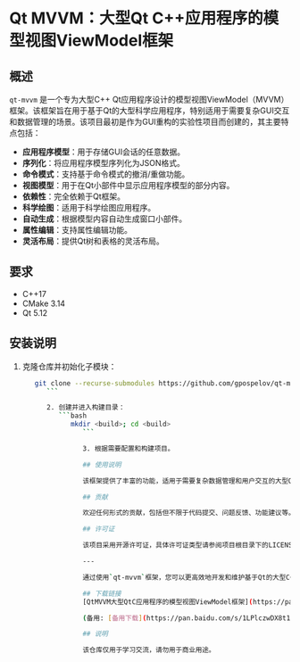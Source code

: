 # Qt MVVM：大型Qt C++应用程序的模型视图ViewModel框架

## 概述

`qt-mvvm` 是一个专为大型C++ Qt应用程序设计的模型视图ViewModel（MVVM）框架。该框架旨在用于基于Qt的大型科学应用程序，特别适用于需要复杂GUI交互和数据管理的场景。该项目最初是作为GUI重构的实验性项目而创建的，其主要特点包括：

- **应用程序模型**：用于存储GUI会话的任意数据。
- **序列化**：将应用程序模型序列化为JSON格式。
- **命令模式**：支持基于命令模式的撤消/重做功能。
- **视图模型**：用于在Qt小部件中显示应用程序模型的部分内容。
- **依赖性**：完全依赖于Qt框架。
- **科学绘图**：适用于科学绘图应用程序。
- **自动生成**：根据模型内容自动生成窗口小部件。
- **属性编辑**：支持属性编辑功能。
- **灵活布局**：提供Qt树和表格的灵活布局。

## 要求

- C++17
- CMake 3.14
- Qt 5.12

## 安装说明

1. 克隆仓库并初始化子模块：
   ```bash
      git clone --recurse-submodules https://github.com/gpospelov/qt-mvvm.git
         ```

         2. 创建并进入构建目录：
            ```bash
               mkdir <build>; cd <build>
                  ```

                  3. 根据需要配置和构建项目。

                  ## 使用说明

                  该框架提供了丰富的功能，适用于需要复杂数据管理和用户交互的大型Qt应用程序。通过使用MVVM模式，开发者可以更清晰地分离业务逻辑和UI逻辑，从而提高代码的可维护性和可扩展性。

                  ## 贡献

                  欢迎任何形式的贡献，包括但不限于代码提交、问题反馈、功能建议等。请通过GitHub的Issue和Pull Request功能进行贡献。

                  ## 许可证

                  该项目采用开源许可证，具体许可证类型请参阅项目根目录下的LICENSE文件。

                  ---

                  通过使用`qt-mvvm`框架，您可以更高效地开发和维护基于Qt的大型C++应用程序，特别是在科学计算和数据可视化领域。希望这个框架能够帮助您简化开发流程，提升应用程序的性能和用户体验。

                  ## 下载链接
                  [QtMVVM大型QtC应用程序的模型视图ViewModel框架](https://pan.quark.cn/s/d4d71fced03c) 

                  (备用: [备用下载](https://pan.baidu.com/s/1LPlczwDX8t1f1DtclB6j7A?pwd=83dg))

                  ## 说明

                  该仓库仅用于学习交流，请勿用于商业用途。

